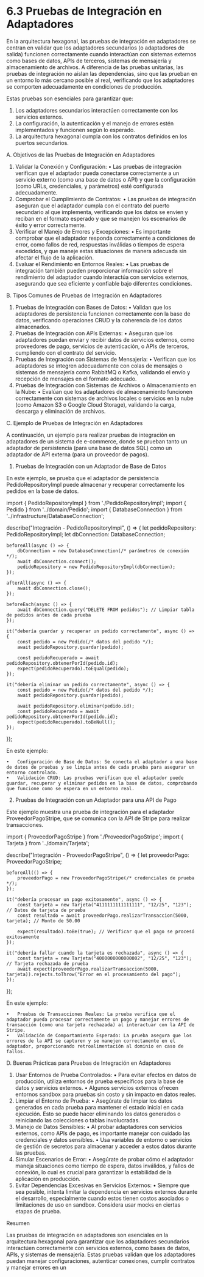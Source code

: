 # 6.3 Pruebas de Integración en Adaptadores

En la arquitectura hexagonal, las pruebas de integración en adaptadores se centran en validar que los adaptadores secundarios (o adaptadores de salida) funcionen correctamente cuando interactúan con sistemas externos como bases de datos, APIs de terceros, sistemas de mensajería y almacenamiento de archivos. A diferencia de las pruebas unitarias, las pruebas de integración no aíslan las dependencias, sino que las prueban en un entorno lo más cercano posible al real, verificando que los adaptadores se comporten adecuadamente en condiciones de producción.

Estas pruebas son esenciales para garantizar que:

1.	Los adaptadores secundarios interactúen correctamente con los servicios externos.
2.	La configuración, la autenticación y el manejo de errores estén implementados y funcionen según lo esperado.
3.	La arquitectura hexagonal cumpla con los contratos definidos en los puertos secundarios.

A. Objetivos de las Pruebas de Integración en Adaptadores

1.	Validar la Conexión y Configuración:
    •	Las pruebas de integración verifican que el adaptador pueda conectarse correctamente a un servicio externo (como una base de datos o API) y que la configuración (como URLs, credenciales, y parámetros) esté configurada adecuadamente.
2.	Comprobar el Cumplimiento de Contratos:
    •	Las pruebas de integración aseguran que el adaptador cumpla con el contrato del puerto secundario al que implementa, verificando que los datos se envíen y reciban en el formato esperado y que se manejen los escenarios de éxito y error correctamente.
3.	Verificar el Manejo de Errores y Excepciones:
    •	Es importante comprobar que el adaptador responda correctamente a condiciones de error, como fallos de red, respuestas inválidas o tiempos de espera excedidos, y que maneje estas situaciones de manera adecuada sin afectar el flujo de la aplicación.
4.	Evaluar el Rendimiento en Entornos Reales:
    •	Las pruebas de integración también pueden proporcionar información sobre el rendimiento del adaptador cuando interactúa con servicios externos, asegurando que sea eficiente y confiable bajo diferentes condiciones.

B. Tipos Comunes de Pruebas de Integración en Adaptadores

1.	Pruebas de Integración con Bases de Datos:
    •	Validan que los adaptadores de persistencia funcionen correctamente con la base de datos, verificando operaciones CRUD y la coherencia de los datos almacenados.
2.	Pruebas de Integración con APIs Externas:
    •	Aseguran que los adaptadores puedan enviar y recibir datos de servicios externos, como proveedores de pago, servicios de autenticación, o APIs de terceros, cumpliendo con el contrato del servicio.
3.	Pruebas de Integración con Sistemas de Mensajería:
    •	Verifican que los adaptadores se integren adecuadamente con colas de mensajes o sistemas de mensajería como RabbitMQ o Kafka, validando el envío y recepción de mensajes en el formato adecuado.
4.	Pruebas de Integración con Sistemas de Archivos o Almacenamiento en la Nube:
    •	Evalúan que los adaptadores de almacenamiento funcionen correctamente con sistemas de archivos locales o servicios en la nube (como Amazon S3 o Google Cloud Storage), validando la carga, descarga y eliminación de archivos.

C. Ejemplo de Pruebas de Integración en Adaptadores

A continuación, un ejemplo para realizar pruebas de integración en adaptadores de un sistema de e-commerce, donde se prueban tanto un adaptador de persistencia (para una base de datos SQL) como un adaptador de API externa (para un proveedor de pagos).

1. Pruebas de Integración con un Adaptador de Base de Datos

En este ejemplo, se prueba que el adaptador de persistencia PedidoRepositoryImpl puede almacenar y recuperar correctamente los pedidos en la base de datos.

import { PedidoRepositoryImpl } from './PedidoRepositoryImpl';
import { Pedido } from '../domain/Pedido';
import { DatabaseConnection } from '../infrastructure/DatabaseConnection';

describe("Integración - PedidoRepositoryImpl", () => {
let pedidoRepository: PedidoRepositoryImpl;
let dbConnection: DatabaseConnection;

    beforeAll(async () => {
        dbConnection = new DatabaseConnection(/* parámetros de conexión */);
        await dbConnection.connect();
        pedidoRepository = new PedidoRepositoryImpl(dbConnection);
    });

    afterAll(async () => {
        await dbConnection.close();
    });

    beforeEach(async () => {
        await dbConnection.query("DELETE FROM pedidos"); // Limpiar tabla de pedidos antes de cada prueba
    });

    it("debería guardar y recuperar un pedido correctamente", async () => {
        const pedido = new Pedido(/* datos del pedido */);
        await pedidoRepository.guardar(pedido);

        const pedidoRecuperado = await pedidoRepository.obtenerPorId(pedido.id);
        expect(pedidoRecuperado).toEqual(pedido);
    });

    it("debería eliminar un pedido correctamente", async () => {
        const pedido = new Pedido(/* datos del pedido */);
        await pedidoRepository.guardar(pedido);

        await pedidoRepository.eliminar(pedido.id);
        const pedidoRecuperado = await pedidoRepository.obtenerPorId(pedido.id);
        expect(pedidoRecuperado).toBeNull();
    });

});

En este ejemplo:

    •	Configuración de Base de Datos: Se conecta el adaptador a una base de datos de pruebas y se limpia antes de cada prueba para asegurar un entorno controlado.
    •	Validación CRUD: Las pruebas verifican que el adaptador puede guardar, recuperar y eliminar pedidos en la base de datos, comprobando que funcione como se espera en un entorno real.

2. Pruebas de Integración con un Adaptador para una API de Pago

Este ejemplo muestra una prueba de integración para el adaptador ProveedorPagoStripe, que se comunica con la API de Stripe para realizar transacciones.

import { ProveedorPagoStripe } from './ProveedorPagoStripe';
import { Tarjeta } from '../domain/Tarjeta';

describe("Integración - ProveedorPagoStripe", () => {
let proveedorPago: ProveedorPagoStripe;

    beforeAll(() => {
        proveedorPago = new ProveedorPagoStripe(/* credenciales de prueba */);
    });

    it("debería procesar un pago exitosamente", async () => {
        const tarjeta = new Tarjeta("4111111111111111", "12/25", "123"); // Datos de tarjeta de prueba
        const resultado = await proveedorPago.realizarTransaccion(5000, tarjeta); // Monto de 50.00

        expect(resultado).toBe(true); // Verificar que el pago se procesó exitosamente
    });

    it("debería fallar cuando la tarjeta es rechazada", async () => {
        const tarjeta = new Tarjeta("4000000000000002", "12/25", "123"); // Tarjeta rechazada de prueba
        await expect(proveedorPago.realizarTransaccion(5000, tarjeta)).rejects.toThrow("Error en el procesamiento del pago");
    });

});

En este ejemplo:

    •	Pruebas de Transacciones Reales: La prueba verifica que el adaptador pueda procesar correctamente un pago y manejar errores de transacción (como una tarjeta rechazada) al interactuar con la API de Stripe.
    •	Validación de Comportamiento Esperado: La prueba asegura que los errores de la API se capturen y se manejen correctamente en el adaptador, proporcionando retroalimentación al dominio en caso de fallos.

D. Buenas Prácticas para Pruebas de Integración en Adaptadores

1.	Usar Entornos de Prueba Controlados:
    •	Para evitar efectos en datos de producción, utiliza entornos de prueba específicos para la base de datos y servicios externos.
    •	Algunos servicios externos ofrecen entornos sandbox para pruebas sin costo y sin impacto en datos reales.
2.	Limpiar el Entorno de Prueba:
    •	Asegúrate de limpiar los datos generados en cada prueba para mantener el estado inicial en cada ejecución. Esto se puede hacer eliminando los datos generados o reiniciando las colecciones o tablas involucradas.
3.	Manejo de Datos Sensibles:
    •	Al probar adaptadores con servicios externos, como APIs de pago, es importante manejar con cuidado las credenciales y datos sensibles.
    •	Usa variables de entorno o servicios de gestión de secretos para almacenar y acceder a estos datos durante las pruebas.
4.	Simular Escenarios de Error:
    •	Asegúrate de probar cómo el adaptador maneja situaciones como tiempo de espera, datos inválidos, y fallos de conexión, lo cual es crucial para garantizar la estabilidad de la aplicación en producción.
5.	Evitar Dependencias Excesivas en Servicios Externos:
    •	Siempre que sea posible, intenta limitar la dependencia en servicios externos durante el desarrollo, especialmente cuando estos tienen costos asociados o limitaciones de uso en sandbox. Considera usar mocks en ciertas etapas de prueba.

Resumen

Las pruebas de integración en adaptadores son esenciales en la arquitectura hexagonal para garantizar que los adaptadores secundarios interactúen correctamente con servicios externos, como bases de datos, APIs, y sistemas de mensajería. Estas pruebas validan que los adaptadores puedan manejar configuraciones, autenticar conexiones, cumplir contratos y manejar errores en un
